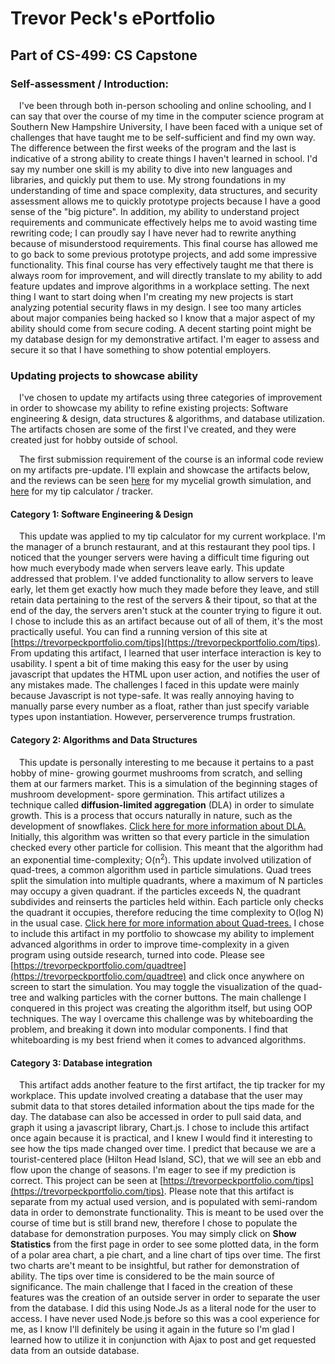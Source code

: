 # Trevor Peck's ePortfolio
## Part of CS-499: CS Capstone
### Self-assessment / Introduction:
&emsp;I've been through both in-person schooling and online schooling, and I can say that over the course of my time in the computer science program at Southern New Hampshire University, I have been faced with a unique set of challenges that have taught me to be self-sufficient and find my own way. The difference between the first weeks of the program and the last is indicative of a strong ability to create things I haven't learned in school. I'd say my number one skill is my ability to dive into new languages and libraries, and quickly put them to use. My strong foundations in my understanding of time and space complexity, data structures, and security assessment allows me to quickly prototype projects because I have a good sense of the "big picture". In addition, my ability to understand project requirements and communicate effectively helps me to avoid wasting time rewriting code; I can proudly say I have never had to rewrite anything because of misunderstood requirements. This final course has allowed me to go back to some previous prototype projects, and add some impressive functionality. This final course has very effectively taught me that there is always room for improvement, and will directly translate to my ability to add feature updates and improve algorithms in a workplace setting. The next thing I want to start doing when I'm creating my new projects is start analyzing potential security flaws in my design. I see too many articles about major companies being hacked so I know that a major aspect of my ability should come from secure coding. A decent starting point might be my database design for my demonstrative artifact. I'm eager to assess and secure it so that I have something to show potential employers.

### Updating projects to showcase ability
&emsp;I've chosen to update my artifacts using three categories of improvement in order to showcase my ability to refine existing projects: Software engineering & design, data structures & algorithms, and database utilization. The artifacts chosen are some of the first I've created, and they were created just for hobby outside of school.

&emsp;The first submission requirement of the course is an informal code review on my artifacts pre-update. I'll explain and showcase the artifacts below, and the reviews can be seen [here](https://youtu.be/DHHSoQDXaq4/) for my mycelial growth simulation, and [here](https://youtu.be/THoCmG04SXI/) for my tip calculator / tracker.

#### Category 1: Software Engineering & Design
&emsp;This update was applied to my tip calculator for my current workplace. I'm the manager of a brunch restaurant, and at this restaurant they pool tips. I noticed that the younger servers were having a difficult time figuring out how much everybody made when servers leave early. This update addressed that problem. I've added functionality to allow servers to leave early, let them get exactly how much they made before they leave, and still retain data pertaining to the rest of the servers & their tipout, so that at the end of the day, the servers aren't stuck at the counter trying to figure it out. I chose to include this as an artifact because out of all of them, it's the most practically useful. You can find a running version of this site at [https://trevorpeckportfolio.com/tips](https://trevorpeckportfolio.com/tips). From updating this artifact, I learned that user interface interaction is key to usability. I spent a bit of time making this easy for the user by using javascript that updates the HTML upon user action, and notifies the user of any mistakes made. The challenges I faced in this update were mainly because Javascript is not type-safe. It was really annoying having to manually parse every number as a float, rather than just specify variable types upon instantiation. However, perserverence trumps frustration.

#### Category 2: Algorithms and Data Structures
&emsp;This update is personally interesting to me because it pertains to a past hobby of mine- growing gourmet mushrooms from scratch, and selling them at our farmers market. This is a simulation of the beginning stages of mushroom development- spore germination. This artifact utilizes a technique called **diffusion-limited aggregation** (DLA) in order to simulate growth. This is a process that occurs naturally in nature, such as the development of snowflakes. [Click here for more information about DLA.](https://en.wikipedia.org/wiki/Diffusion-limited_aggregation) Initially, this algorithm was written so that every particle in the simulation checked every other particle for collision. This meant that the algorithm had an exponential time-complexity; O(n<sup>2</sup>). This update involved utilization of quad-trees, a common algorithm used in particle simulations. Quad trees split the simulation into multiple quadrants, where a maximum of N particles may occupy a given quadrant. if the particles exceeds N, the quadrant subdivides and reinserts the particles held within. Each particle only checks the quadrant it occupies, therefore reducing the time complexity to O(log N) in the usual case. [Click here for more information about Quad-trees.](https://en.wikipedia.org/wiki/Quadtree) I chose to include this artifact in my portfolio to showcase my ability to implement advanced algorithms in order to improve time-complexity in a given program using outside research, turned into code. Please see [https://trevorpeckportfolio.com/quadtree](https://trevorpeckportfolio.com/quadtree) and click once anywhere on screen to start the simulation. You may toggle the visualization of the quad-tree and walking particles with the corner buttons. The main challenge I conquered in this project was creating the algorithm itself, but using OOP techniques. The way I overcame this challenge was by whiteboarding the problem, and breaking it down into modular components. I find that whiteboarding is my best friend when it comes to advanced algorithms.

#### Category 3: Database integration
&emsp;This artifact adds another feature to the first artifact, the tip tracker for my workplace. This update involved creating a database that the user may submit data to that stores detailed information about the tips made for the day. The database can also be accessed in order to pull said data, and graph it using a javascript library, Chart.js. I chose to include this artifact once again because it is practical, and I knew I would find it interesting to see how the tips made changed over time. I predict that because we are a tourist-centered place (Hilton Head Island, SC), that we will see an ebb and flow upon the change of seasons. I'm eager to see if my prediction is correct. This project can be seen at [https://trevorpeckportfolio.com/tips](https://trevorpeckportfolio.com/tips). Please note that this artifact is separate from my actual used version, and is populated with semi-random data in order to demonstrate functionality. This is meant to be used over the course of time but is still brand new, therefore I chose to populate the database for demonstration purposes. You may simply click on **Show Statistics** from the first page in order to see some plotted data, in the form of a polar area chart, a pie chart, and a line chart of tips over time. The first two charts are't meant to be insightful, but rather for demonstration of ability. The tips over time is considered to be the main source of significance. The main challenge that I faced in the creation of these features was the creation of an outside server in order to separate the user from the database. I did this using Node.Js as a literal node for the user to access. I have never used Node.js before so this was a cool experience for me, as I know I'll definitely be using it again in the future so I'm glad I learned how to utilize it in conjunction with Ajax to post and get requested data from an outside database.
